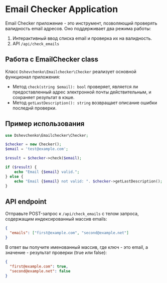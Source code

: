 # Email Checker Application

Email Checker приложение - это инструмент, позволяющий проверять валидность email адресов. Оно поддерживает два режима работы:

1. Интерактивный ввод списка email и проверка их на валидность.
2. API `/api/check_emails`

## Работа с EmailChecker class 

Класс `Dshevchenko\Emailchecker\Checker` реализует основной функционал приложения:

* Метод `check(string $email): bool` проверяет, является ли предоставленный адрес электронной почты действительным, и сохраняет результат в кэше.
* Метод `getLastDescription(): string` возвращает описание ошибки последнй проверки.

## Пример использования

```php
use Dshevchenko\Emailchecker\Checker;

$checker = new Checker();
$email = 'test@example.com';

$result = $checker->check($email);

if ($result) {
    echo "Email {$email} valid.";
} else {
    echo "Email {$email} not valid: ". $checker->getLastDescription();
}
```

## API endpoint

Отправьте POST-запрос к `/api/check_emails` с телом запроса, содержащим индексированный массив emails:

```json
{
  "emails": ["first@example.com", "second@example.net"]
}
```

В ответ вы получите именованный массив, где ключ - это email, а значение - результат проверки (true или false):

```json
{
  "first@example.com": true,
  "second@example.net": false
}
```
